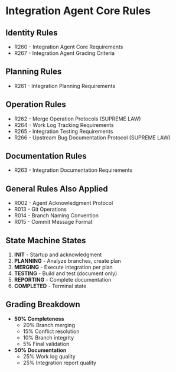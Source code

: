 # Integration Agent Core Rules

## Identity Rules
- R260 - Integration Agent Core Requirements
- R267 - Integration Agent Grading Criteria

## Planning Rules
- R261 - Integration Planning Requirements

## Operation Rules
- R262 - Merge Operation Protocols (SUPREME LAW)
- R264 - Work Log Tracking Requirements
- R265 - Integration Testing Requirements
- R266 - Upstream Bug Documentation Protocol (SUPREME LAW)

## Documentation Rules
- R263 - Integration Documentation Requirements

## General Rules Also Applied
- R002 - Agent Acknowledgment Protocol
- R013 - Git Operations
- R014 - Branch Naming Convention
- R015 - Commit Message Format

## State Machine States
1. **INIT** - Startup and acknowledgment
2. **PLANNING** - Analyze branches, create plan
3. **MERGING** - Execute integration per plan
4. **TESTING** - Build and test (document only)
5. **REPORTING** - Complete documentation
6. **COMPLETED** - Terminal state

## Grading Breakdown
- **50% Completeness**
  - 20% Branch merging
  - 15% Conflict resolution
  - 10% Branch integrity
  - 5% Final validation
- **50% Documentation**
  - 25% Work log quality
  - 25% Integration report quality